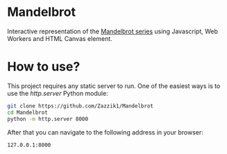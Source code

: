 # Mandelbrot
Interactive representation of the [Mandelbrot series](https://en.wikipedia.org/wiki/Mandelbrot_set) using Javascript, Web Workers and HTML Canvas element.
# How to use?
This project requires any static server to run. One of the easiest ways is to use the _http.server_ Python module:
```sh
git clone https://github.com/Zazzik1/Mandelbrot
cd Mandelbrot
python -m http.server 8000
```
After that you can navigate to the following address in your browser: 
```sh
127.0.0.1:8000
```